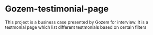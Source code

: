 # Gozem-testimonial-page
This project is a business case presented by Gozem for interview. It is a testmonial page which list different testmonials based on certain filters
